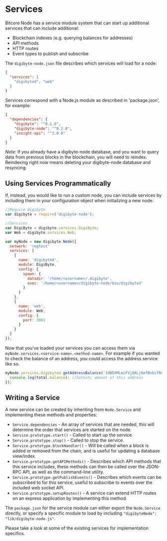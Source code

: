 # Services
Bitcore Node has a service module system that can start up additional services that can include additional:
- Blockchain indexes (e.g. querying balances for addresses)
- API methods
- HTTP routes
- Event types to publish and subscribe

The `digibyte-node.json` file describes which services will load for a node:

```json
{
  "services": [
    "digibyted", "web"
  ]
}
```

Services correspond with a Node.js module as described in 'package.json', for example:

```json
{
  "dependencies": {
    "digibyte": "^0.1.0",
    "digibyte-node": "^0.2.0",
    "insight-api": "^3.0.0"
  }
}
```

_Note:_ If you already have a digibyte-node database, and you want to query data from previous blocks in the blockchain, you will need to reindex. Reindexing right now means deleting your digibyte-node database and resyncing.

## Using Services Programmatically
If, instead, you would like to run a custom node, you can include services by including them in your configuration object when initializing a new node.

```js
//Require digibyte
var digibyte = require('digibyte-node');

//Services
var DigiByte = digibyte.services.DigiByte;
var Web = digibyte.services.Web;

var myNode = new digibyte.Node({
  network: 'regtest'
  services: [
    {
      name: 'digibyted',
      module: DigiByte,
      config: {
        spawn: {
          datadir: '/home/<username>/.digibyte',
          exec: '/home/<username>/digibyte-node/bin/digibyted'
        }
      }
    },
    {
      name: 'web',
      module: Web,
      config: {
        port: 3001
      }
    }
  ]
});
```

Now that you've loaded your services you can access them via `myNode.services.<service-name>.<method-name>`. For example if you wanted to check the balance of an address, you could access the address service like so.

```js
myNode.services.digibyted.getAddressBalance('1HB5XMLmzFVj8ALj6mfBsbifRoD4miY36v', false, function(err, total) {
  console.log(total.balance); //Satoshi amount of this address
});
```

## Writing a Service
A new service can be created by inheriting from `Node.Service` and implementing these methods and properties:
- `Service.dependencies` -  An array of services that are needed, this will determine the order that services are started on the node.
- `Service.prototype.start()` - Called to start up the service.
- `Service.prototype.stop()` - Called to stop the service.
- `Service.prototype.blockHandler()` - Will be called when a block is added or removed from the chain, and is useful for updating a database view/index.
- `Service.prototype.getAPIMethods()` - Describes which API methods that this service includes, these methods can then be called over the JSON-RPC API, as well as the command-line utility.
- `Service.prototype.getPublishEvents()` - Describes which events can be subscribed to for this service, useful to subscribe to events over the included web socket API.
- `Service.prototype.setupRoutes()` - A service can extend HTTP routes on an express application by implementing this method.

The `package.json` for the service module can either export the `Node.Service` directly, or specify a specific module to load by including `"digibyteNode": "lib/digibyte-node.js"`.

Please take a look at some of the existing services for implementation specifics.

